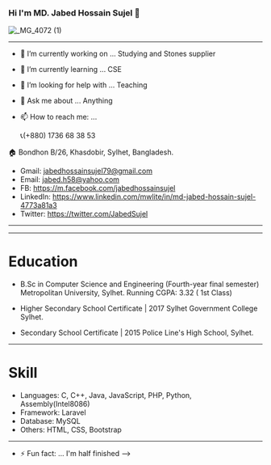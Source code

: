 ### Hi I'm MD. Jabed Hossain Sujel 👋
![_MG_4072 (1)](https://user-images.githubusercontent.com/73945266/132575333-34debd0a-de07-4440-87d5-b1939d386804.jpg)

---


- 🔭 I’m currently working on ... Studying and Stones supplier 
- 🌱 I’m currently learning ... CSE
- 🤔 I’m looking for help with ... Teaching 
- 💬 Ask me about ... Anything
- 📫 How to reach me: ... 

  📞(+880) 1736 68 38 53

🏠 Bondhon B/26, Khasdobir, Sylhet, Bangladesh.
- Gmail: jabedhossainsujel79@gmail.com
- Email: jabed.h58@yahoo.com 
- FB: https://m.facebook.com/jabedhossainsujel
- LinkedIn: https://www.linkedin.com/mwlite/in/md-jabed-hossain-sujel-4773a81a3
- Twitter: https://twitter.com/JabedSujel


---


---


# Education 

- B.Sc in Computer Science and Engineering (Fourth-year final semester)
  Metropolitan University, Sylhet.
  Running CGPA: 3.32 ( 1st Class)

- Higher Secondary School Certificate | 2017
  Sylhet Government College Sylhet.

- Secondary School Certificate | 2015
  Police Line's High School, Sylhet.


---


# Skill

- Languages: C, C++, Java, JavaScript, PHP, Python, Assembly(Intel8086)
- Framework: Laravel
- Database: MySQL
- Others: HTML, CSS, Bootstrap

---

- ⚡ Fun fact: ... I'm half finished
-->

